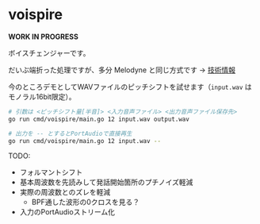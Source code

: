 # voispire

**WORK IN PROGRESS**

ボイスチェンジャーです。

だいぶ端折った処理ですが、多分 Melodyne と同じ方式です → [技術情報](https://ja.wikipedia.org/wiki/%E3%82%BF%E3%82%A4%E3%83%A0%E3%82%B9%E3%83%88%E3%83%AC%E3%83%83%E3%83%81/%E3%83%94%E3%83%83%E3%83%81%E3%82%B7%E3%83%95%E3%83%88#%E4%BD%8D%E7%9B%B8%E3%81%A8%E6%99%82%E9%96%93%E3%82%92%E3%81%BB%E3%81%A9%E3%81%8F)

今のところデモとしてWAVファイルのピッチシフトを試せます（`input.wav` はモノラル16bit限定）。

```bash
# 引数は <ピッチシフト量[半音]> <入力音声ファイル> <出力音声ファイル保存先>
go run cmd/voispire/main.go 12 input.wav output.wav

# 出力を -- とするとPortAudioで直接再生
go run cmd/voispire/main.go 12 input.wav --
```

TODO:

- フォルマントシフト
- 基本周波数を先読みして発話開始箇所のプチノイズ軽減
- 実際の周波数とのズレを軽減
  - BPF通した波形の0クロスを見る？
- 入力のPortAudioストリーム化
